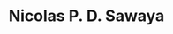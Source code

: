 ---
# Display name
title: Nicolas P. D. Sawaya

# Username (this should match the folder name)
authors:
- nicolas-sawaya

# Is this the primary user of the site?
superuser: false

# Link to personal page
social:
- icon: address-card
  icon_pack: fas
  link: 'https://www.nicolassawaya.com/' 
---
